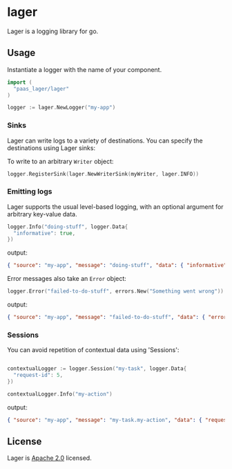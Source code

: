 lager
=====

Lager is a logging library for go.

## Usage

Instantiate a logger with the name of your component.

```go
import (
  "paas_lager/lager"
)

logger := lager.NewLogger("my-app")
```

### Sinks

Lager can write logs to a variety of destinations. You can specify the destinations
using Lager sinks:

To write to an arbitrary `Writer` object:

```go
logger.RegisterSink(lager.NewWriterSink(myWriter, lager.INFO))
```

### Emitting logs

Lager supports the usual level-based logging, with an optional argument for arbitrary key-value data.

```go
logger.Info("doing-stuff", logger.Data{
  "informative": true,
})
```

output:
```json
{ "source": "my-app", "message": "doing-stuff", "data": { "informative": true }, "timestamp": 1232345, "log_level": 1 }
```

Error messages also take an `Error` object:

```go
logger.Error("failed-to-do-stuff", errors.New("Something went wrong"))
```

output:
```json
{ "source": "my-app", "message": "failed-to-do-stuff", "data": { "error": "Something went wrong" }, "timestamp": 1232345, "log_level": 1 }
```

### Sessions

You can avoid repetition of contextual data using 'Sessions':

```go

contextualLogger := logger.Session("my-task", logger.Data{
  "request-id": 5,
})

contextualLogger.Info("my-action")
```

output:

```json
{ "source": "my-app", "message": "my-task.my-action", "data": { "request-id": 5 }, "timestamp": 1232345, "log_level": 1 }
```

## License

Lager is [Apache 2.0](https://paas_lager/lager/blob/master/LICENSE) licensed.
